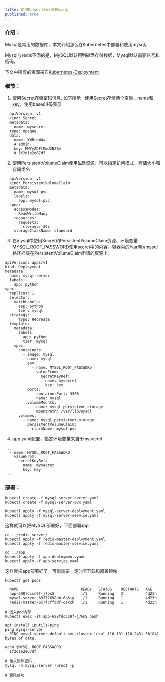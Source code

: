 ```yaml
---
title: 使用Kubernetes部署mysql
published: true
---
```


### [](#header-3)介绍：

Mysql是常用的数据库，本文介绍怎么在Kubernetes中部署和使用mysql。

Mysql与redis不同的是，MySQL默认用到磁盘存储数据，Mysql默认需要账号和密码。

下文中所有的资源来自[Kubernetes-Deployment](https://github.com/WangDaLei/Kubernetes-Deployment)

### [](#header-3)细节：

1. 使用Secret存储密码信息, 如下所示，使用Secret存储两个变量，name和key，使用base64码表示

```
  apiVersion: v1
  kind: Secret
  metadata:
    name: mysecret
  type: Opaque
  data:
    name: YWRtaW4=
    # admin
    key: MWYyZDFlMmU2N2Rm
    # 1f2d1e2e67df
```

2. 使用PersistentVolumeClaim使用磁盘资源，可以指定访问模式，存储大小和存储类名

```
  apiVersion: v1
  kind: PersistentVolumeClaim
  metadata:
    name: mysql-pvc
    labels:
      app: mysql-pvc
  spec:
    accessModes:
    - ReadWriteMany
    resources:
      requests:
        storage: 2Gi
    storageClassName: standard
```

3. 在mysql中使用Secret和PersistentVolumeClaim资源，环境变量MYSQL_ROOT_PASSWORD使用secret中的内容，容器内的/var/lib/mysql路径挂载在PersistentVolumeClaim申请的资源上。

```
apiVersion: apps/v1
kind: Deployment
metadata:
  name: mysql-server
  labels:
    app: python
spec:
  replicas: 1
  selector:
    matchLabels:
      app: python
      tier: mysql
  strategy:
      type: Recreate
  template:
    metadata:
      labels:
        app: python
        tier: mysql
    spec:
      containers:
        - image: mysql
          name: mysql
          env:
            - name: MYSQL_ROOT_PASSWORD
              valueFrom:
                secretKeyRef:
                  name: mysecret
                  key: key
          ports:
            - containerPort: 3306
              name: mysql
          volumeMounts:
            - name: mysql-persistent-storage
              mountPath: /var/lib/mysql
      volumes:
        - name: mysql-persistent-storage
          persistentVolumeClaim:
            claimName: mysql-pvc
```

4. app yaml配置，指定环境变量来自于mysecret

```
 ...
  - name: MYSQL_ROOT_PASSWORD
    valueFrom:
      secretKeyRef:
        name: mysecret
        key: key
 ...
```

### [](#header-3)部署：

```
kubectl create -f mysql-server-secret.yaml
kubectl create -f mysql-server-pvc.yaml

kubectl apply -f mysql-server-deployment.yaml
kubectl apply -f mysql-server-service.yaml
```

这样就可以把MySQL部署好，下面部署app

```
cd ../redis-server/
kubectl apply -f redis-master-deployment.yaml
kubectl apply -f redis-master-service.yaml

cd ../app
kubectl apply -f app-deployment.yaml
kubectl apply -f app-service.yaml
```

这样就把app部署好了，可能需要一定时间下载和部署镜像

```
kubectl get pods

  NAME                            READY   STATUS    RESTARTS   AGE
  app-698fdccc9f-j7bs5            1/1     Running   3          4d23h
  mysql-server-69f77698bb-6q6jg   1/1     Running   1          4d23h
  redis-master-6c7fcffddf-qsxch   1/1     Running   1          4d23h

# 进入pod内部
kubectl exec -it app-698fdccc9f-j7bs5 bash

apt install iputils-ping
ping mysql-server
  PING mysql-server.default.svc.cluster.local (10.101.116.243) 56(84) bytes of data.

echo $MYSQL_ROOT_PASSWORD
  1f2d1e2e67df

# 输入删除密码
mysql -h mysql-server -uroot -p

# 登陆成功
```
